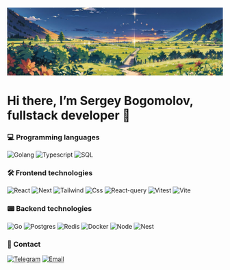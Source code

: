 ![Header](https://github.com/SergeyBogomolovv/sergeybogomolovv/blob/main/assets/bg.png?raw=true)

# Hi there, I’m Sergey Bogomolov, fullstack developer 👋

### 💻 Programming languages

![Golang](https://img.shields.io/badge/Golang-black?style=for-the-badge&logo=go)
![Typescript](https://img.shields.io/badge/Typescript-black?style=for-the-badge&logo=typescript)
![SQL](https://img.shields.io/badge/sql-black?style=for-the-badge&logo=sql)


### 🛠️ Frontend technologies

![React](https://img.shields.io/badge/React-black?style=for-the-badge&logo=react)
![Next](https://img.shields.io/badge/Next.js-black?style=for-the-badge&logo=next.js)
![Tailwind](https://img.shields.io/badge/tailwindcss-black?style=for-the-badge&logo=tailwindcss)
![Css](https://img.shields.io/badge/css-black?style=for-the-badge&logo=css3)
![React-query](https://img.shields.io/badge/react_query-black?style=for-the-badge&logo=reactquery)
![Vitest](https://img.shields.io/badge/vitest-black?style=for-the-badge&logo=vitest)
![Vite](https://img.shields.io/badge/vite-black?style=for-the-badge&logo=vite)

### 📟 Backend technologies
![Go](https://img.shields.io/badge/Golang-black?style=for-the-badge&logo=go)
![Postgres](https://img.shields.io/badge/postgresql-black?style=for-the-badge&logo=postgresql)
![Redis](https://img.shields.io/badge/redis-black?style=for-the-badge&logo=redis)
![Docker](https://img.shields.io/badge/Docker-black?style=for-the-badge&logo=docker)
![Node](https://img.shields.io/badge/node-black?style=for-the-badge&logo=node.js)
![Nest](https://img.shields.io/badge/nest.js-black?style=for-the-badge&logo=nestjs)

### 📱 Contact

[![Telegram](https://img.shields.io/badge/Telegram-black?style=for-the-badge&logo=telegram)](https://telegram.me/grekassoq)
<a href='mailto:bogomolovs693@gmail.com'>![Email](https://img.shields.io/badge/email-black?style=for-the-badge&logo=gmail)</a>

